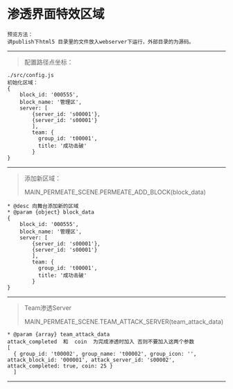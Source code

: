 # 渗透界面特效区域
```
预览方法：
讲publish下html5 目录里的文件放入webserver下运行，外部目录的为源码。
```
---
> 配置路径点坐标：
```
./src/config.js
初始化区域：
{  
    block_id: '000555', 
    block_name: '管理区', 
    server: [
        {server_id: 's00001'},
        {server_id: 's00001'}
        ],
        team: {
          group_id: 't00001',
          title: '成功击破'
        }
}
```

---
> 添加新区域：
>
> MAIN_PERMEATE_SCENE.PERMEATE_ADD_BLOCK(block_data)
```
* @desc 向舞台添加新的区域
* @param {object} block_data     
{  
    block_id: '000555', 
    block_name: '管理区', 
    server: [
        {server_id: 's00001'},
        {server_id: 's00001'}
        ],
        team: {
          group_id: 't00001',
          title: '成功击破'
        }
}
```
---

> Team渗透Server
> 
> MAIN_PERMEATE_SCENE.TEAM_ATTACK_SERVER(team_attack_data)
```
* @param {array} team_attack_data   
attack_completed  和  coin  为完成渗透时加入 否则不要加入这两个参数 
[
  { group_id: 't00002', group_name: 't00002', group_icon: '', attack_block_id: '000001', attack_server_id: 's00002', attack_completed: true, coin: 25 }
  ]   
```
---

